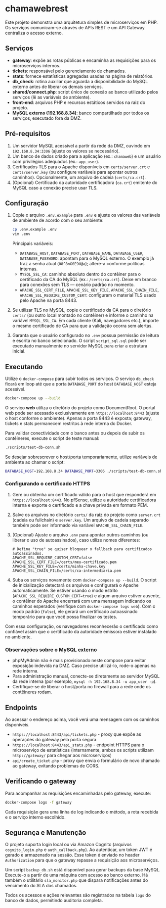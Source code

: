# chamawebrest

Este projeto demonstra uma arquitetura simples de microserviços em PHP. Os serviços comunicam-se através de APIs REST e um API Gateway centraliza o acesso externo.

## Serviços

- **gateway**: expõe as rotas públicas e encaminha as requisições para os microserviços internos.
- **tickets**: responsável pelo gerenciamento de chamados.
- **stats**: fornece estatísticas agregadas usadas na página de relatórios.
- **db_check**: rotina auxiliar que aguarda a disponibilidade do MySQL externo antes de liberar os demais serviços.
- **shared/connect.php**: script único de conexão ao banco utilizado pelos serviços (lê as variáveis de ambiente).
- **front-end**: arquivos PHP e recursos estáticos servidos na raiz do projeto.
- **MySQL externo (192.168.8.34)**: banco compartilhado por todos os serviços, executado fora da DMZ.

## Pré-requisitos

1. Um servidor MySQL acessível a partir da rede da DMZ, ouvindo em `192.168.8.34:3306` (ajuste os valores se necessário).
2. Um banco de dados criado para a aplicação (ex.: `chamaweb`) e um usuário com privilégios adequados (ex.: `app_user`).
3. Certificados TLS para o Apache disponíveis em `certs/server.crt` e `certs/server.key` (ou configure variáveis para apontar outros caminhos). Opcionalmente, um arquivo de cadeia (`certs/ca.crt`).
4. (Opcional) Certificado da autoridade certificadora (`ca.crt`) emitente do MySQL caso a conexão precise usar TLS.

## Configuração

1. Copie o arquivo `.env.example` para `.env` e ajuste os valores das variáveis de ambiente de acordo com o seu ambiente:

   ```bash
   cp .env.example .env
   vim .env
   ```

   Principais variáveis:

   - `DATABASE_HOST`, `DATABASE_PORT`, `DATABASE_NAME`, `DATABASE_USER`, `DATABASE_PASSWORD`: apontam para o MySQL externo. O exemplo já traz a senha atual (`08^8nG0E9U@a`); altere-a conforme políticas internas.
   - `MYSQL_SSL_CA`: caminho absoluto dentro do contêiner para o certificado da CA do MySQL (ex.: `/certs/ca.crt`). Deixe em branco para conexões sem TLS — cenário padrão no momento.
   - `APACHE_SSL_CERT_FILE`, `APACHE_SSL_KEY_FILE`, `APACHE_SSL_CHAIN_FILE`, `APACHE_SSL_REQUIRE_CUSTOM_CERT`: configuram o material TLS usado pelo Apache na porta 8443.

2. Se utilizar TLS no MySQL, copie o certificado da CA para o diretório `certs/` (ou outro local montado no contêiner) e informe o caminho na variável `MYSQL_SSL_CA`. Em cada cliente (Kali, navegadores etc.), importe o mesmo certificado de CA para que a validação ocorra sem alertas.

3. Garanta que o usuário configurado no `.env` possua permissão de leitura e escrita no banco selecionado. O script `script_sql.sql` pode ser executado manualmente no servidor MySQL para criar a estrutura inicial.

## Executando

Utilize o `docker-compose` para subir todos os serviços. O serviço `db_check` ficará em loop até que a porta `DATABASE_PORT` do host `DATABASE_HOST` esteja acessível.

```bash
docker-compose up --build
```

O serviço **web** utiliza o diretório do projeto como DocumentRoot. O portal web pode ser acessado exclusivamente em `https://localhost:8443` (ajuste o host conforme o ambiente). Apenas a porta 8443 é exposta; gateway, tickets e stats permanecem restritos à rede interna do Docker.

Para validar conectividade com o banco antes ou depois de subir os contêineres, execute o script de teste manual:

```bash
./scripts/test-db-conn.sh
```

Se desejar sobrescrever o host/porta temporariamente, utilize variáveis de ambiente ao chamar o script:

```bash
DATABASE_HOST=192.168.8.34 DATABASE_PORT=3306 ./scripts/test-db-conn.sh
```

### Configurando o certificado HTTPS

1. Gere ou obtenha um certificado válido para o host que responderá em `https://localhost:8443`.
   No pfSense, utilize a autoridade certificadora interna e exporte o certificado e a chave
   privada em formato PEM.
2. Salve os arquivos no diretório `certs/` da raiz do projeto como `server.crt` (cadeia ou
   fullchain) e `server.key`. Um arquivo de cadeia separado também pode ser informado via
   variável `APACHE_SSL_CHAIN_FILE`.
3. (Opcional) Ajuste o arquivo `.env` para apontar outros caminhos (ou liberar o uso de
   autoassinados), caso utilize nomes diferentes:

   ```env
   # Defina "true" se quiser bloquear o fallback para certificados autoassinados.
   APACHE_SSL_REQUIRE_CUSTOM_CERT=false
   APACHE_SSL_CERT_FILE=/certs/meu-certificado.pem
   APACHE_SSL_KEY_FILE=/certs/minha-chave.key
   APACHE_SSL_CHAIN_FILE=/certs/ca-intermediaria.pem
   ```

4. Suba os serviços novamente com `docker-compose up --build`. O script de inicialização
   detectará os arquivos e configurará o Apache automaticamente. Se estiver usando o
   modo estrito (`APACHE_SSL_REQUIRE_CUSTOM_CERT=true`) e algum arquivo estiver ausente,
   o contêiner do Apache encerrará com uma mensagem indicando os caminhos esperados
   (verifique com `docker-compose logs web`). Com o modo padrão (`false`), ele gerará
   um certificado autoassinado temporário para que você possa finalizar os testes.

Com essa configuração, os navegadores reconhecerão o certificado como confiável assim que o
certificado da autoridade emissora estiver instalado no ambiente.

### Observações sobre o MySQL externo

- phpMyAdmin não é mais provisionado neste compose para evitar exposição indevida na DMZ. Caso precise utilizá-lo, rode-o apenas na rede interna.
- Para administração manual, conecte-se diretamente ao servidor MySQL da rede interna (por exemplo, `mysql -h 192.168.8.34 -u app_user -p`).
- Certifique-se de liberar o host/porta no firewall para a rede onde os contêineres rodam.

## Endpoints

Ao acessar o endereço acima, você verá uma mensagem com os caminhos disponíveis.

- `https://localhost:8443/api/tickets.php` - proxy que expõe as operações do gateway pela porta segura
- `https://localhost:8443/api_stats.php` - endpoint HTTPS para o microserviço de estatísticas
  (internamente, ambos os scripts utilizam `http://gateway/` para chegar aos microserviços)
- `api/create_ticket.php` - proxy que envia o formulário de novo chamado ao gateway, evitando problemas de CORS.

## Verificando o gateway

Para acompanhar as requisições encaminhadas pelo gateway, execute:

```bash
docker-compose logs -f gateway
```

Cada requisição gera uma linha de log indicando o método, a rota recebida e o serviço interno escolhido.

## Segurança e Manutenção

O projeto suporta login local ou via Amazon Cognito (arquivos `cognito_login.php` e `auth_callback.php`).
Ao autenticar, um token JWT é gerado e armazenado na sessão. Esse token
é enviado no header `Authorization` para que o gateway repasse a
requisição aos microserviços.

Um script `backup_db.sh` está disponível para gerar backups da base MySQL. Execute-o a partir de uma máquina com acesso ao banco externo.
Há também o utilitário `sla_monitor.php` que dispara notificações antes do vencimento do SLA dos chamados.

Todos os acessos e ações relevantes são registrados na tabela `logs` do banco de dados, permitindo auditoria completa.
